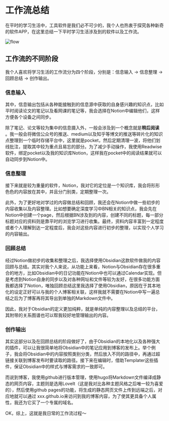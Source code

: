 # 工作流总结



在平时的学习生活中，工具软件是我们必不可少的，我个人也热衷于探究各种新奇的软件APP，在这里总结一下平时学习生活涉及到的软件以及工作流。

<!-- more -->


![flow](https://pictures-1309138036.cos.ap-nanjing.myqcloud.com/img/sss.png)


## 工作流的不同阶段

我个人喜欢将学习生活的工作流分为四个阶段，分别是：信息输入 -> 信息整理 -> 回顾总结 -> 创作输出。

### 信息输入

其中，信息输出包括从各种能接触到的信息源中获取的自身感兴趣的知识点，比如平时阅读论文的笔记以及看网课的笔记等，我会选择在Notion中编辑他们，这样方便各个设备之间同步。

除了笔记、论文等较为集中的信息摄入外，一般会涉及到一个概念就是**稍后阅读** 。我一般会将微信公众号的推送、medium以及知乎等博文的推送等碎片化的知识点整理到一个临时存储平台中，这里就是pocket，然后定期清理一波，将他们划线批注，提取其中较为重点且易忘的部分。为了减少手动操作，我使用Readwise软件，绑定pocket以及我的知识库Notion，这样我在pocket中的阅读结果就可以自动同步到Notion中。

### 信息整理

接下来就是较为重量的软件，Notion，我对它的定位是一个知识库，我会将形形色色的内容放在其中，并且分门别类，定期整理一次。

此外，为了更好地对学过的内容做总结和回顾，我还会在Notion中做一些初步的内容收集以及内容整理。比如想要确定深度学习中BN相关的知识点，我会先在Notion中创建一个page，然后根据BN涉及到的内容，创建不同的标题，每一部分标题对应的资料则是靠平时的浏览学习进行收集。最终，资料内容丰富到一定程度或者个人理解到达一定程度后，我会对这些内容进行初步的整理，以实现个人学习的内容输出。

### 回顾总结

经过Notion做初步的收集和整理之后，我选择使用Obsidian这款软件做我的内容回顾与总结。其实对我个人来说，从功能上来看，Notion与Obsidian存在很多重合的地方，比如Obsidian中的日记功能在Notion中也可以通过Calendar实现。但是考虑到Notion自身的同步以及对各种网址和文件等较为友好，在很多功能方面我都选择了Notion，唯独回顾总结这里我选择了使用Obsidian，原因在于其本地化的设定正好可以与我的个人博客相关联，这样我就不需要在Notion中写一遍总结之后为了博客再将其导出到单独的Markdown文件中。

因此，我对于Obsidian的定义更加纯粹，就是单纯的内容整理以及总结的平台，其附带的关系图谱也可以帮我较好地管理输出的内容。

### 创作输出

其实这部分以及在回顾总结的阶段做好了，由于Obsidian的本地化以及各种强大的插件，可以让我很简单地将Obsidian中的笔记应用到博客的发布上。举个例子，我会将Obsidian中的内容按照类别分类，然后放入不同的路径中，再通过超链接关联到博客发布时要读取的路径。接下来在编辑时，借助Templater这些插件，保证Obsidian中的样式与博客需求的一致即可。

而说到博客，我使用github进行版本管理，使用hugo将Markdown文件编译成静态的网页内容，主题则是选用LoveIt（这是我对比各种主题风格之后唯一较为喜爱的），然后使用github pages的功能，将生成的静态网页文件上传到远端之后，对应地就可以通过 xxx.github.io来访问到我的博客内容，为了使其更具备个人属性，我还为它买了一个专属的域名。

OK，综上，这就是我日常的工作流过程～

